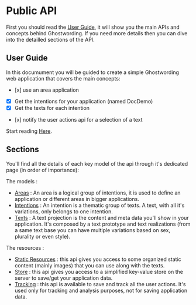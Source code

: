 # Public API

First you should read the [User Guide](user_guide.md), it will show you the main APIs 
and concepts behind Ghostwording. If you need more details then you can dive into
the detailled sections of the API.

## User Guide

In this documument you will be guided to create a simple Ghostwording web application
that covers the main concepts:

* [x] use an area application
* [x] Get the intentions for your application (named DocDemo)
* [x] Get the texts for each intention
* [x] notify the user actions api for a selection of a text

Start reading [Here](UserGuide/user_guide.md).

## Sections

You'll find all the details of each key model of the api through it's dedicated page
(in order of importance):

The models : 

- [Areas](Sections/areas.md) : An area is a logical group of intentions, it is used 
to define an application or different areas in bigger applications.
- [Intentions](Sections/intention.md) : An intention is a thematic group of texts. A 
text, with all it's variations, only belongs to one intention.
- [Texts](Sections/texts.md) : A text projection is the content and meta data you'll 
show in your application. It's composed by a text prototype and text realizations 
(from a same text base you can have multiple variations based on sex, plurality or 
even style).
 
The resources : 

- [Static Resources](Sections/static-resources.md) : this api gives you access to 
some organized static content (mainly images) that you can use along with the texts. 
- [Store](Sections/store.md) : this api gives you access to a simplified key-value
store on the server to save/get your application data.
- [Tracking](Sections/useractions.md) : this api is available to save and track all
the user actions. It's used only for tracking and analysis purposes, not for saving 
application data.

